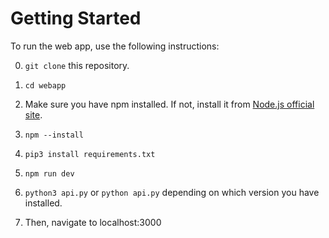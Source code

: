 # Getting Started

To run the web app, use the following instructions:

0. `git clone` this repository. 

1. `cd webapp`

2. Make sure you have npm installed. If not, install it from [Node.js official site](https://nodejs.org/en/download/).

3. `npm --install` 
4. `pip3 install requirements.txt`

5. `npm run dev`

6. `python3 api.py` or `python api.py` depending on which version you have installed. 

7. Then, navigate to localhost:3000